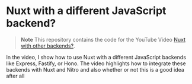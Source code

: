 # Nuxt with a different JavaScript backend?

> **Note**
> This repository contains the code for the YouTube Video [Nuxt with other backends?](https://www.youtube.com/watch?v=x81InsU6t0E).

In the video, I show how to use Nuxt with a different JavaScript backends like Express, Fastify, or Hono. The video highlights how to integrate these backends with Nuxt and Nitro and also whether or not this is a good idea after all